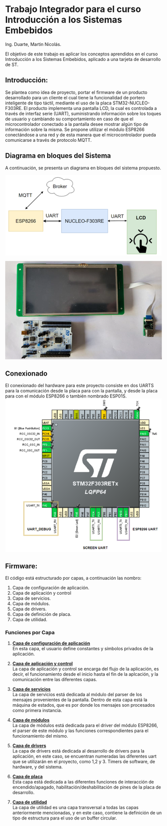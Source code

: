 # Trabajo Integrador para el curso Introducción a los Sistemas Embebidos

Ing. Duarte, Martin Nicolás.

El objetivo de este trabajo es aplicar los conceptos aprendidos en el curso Introducción a los Sistemas Embebidos, aplicado a una tarjeta de desarrollo de ST.

## Introducción:
   Se plantea como idea de proyecto, portar el firmware de un producto desarrollado para un cliente el cual tiene la funcionalidad de portero inteligente de tipo táctil, mediante el uso de la placa STM32-NUCLEO-F303RE.
   El producto implementa una pantalla LCD, la cual es controlada a través de interfaz serie (UART), suministrando información sobre los toques de usuario y cambiando su comportamiento en caso de que el microcontrolador conectado a la pantalla desee mostrar algún tipo de información sobre la misma.
   Se propone utilizar el módulo ESP8266 conectándose a una red y de esta manera que el microcontrolador pueda comunicarse a través de protocolo MQTT.

## Diagrama en bloques del Sistema
A continuación, se presenta un diagrama en bloques del sistema propuesto.

![alt text](https://github.com/MtinDuarte/InterfazHMI_DWIN/blob/master/Images/Block_Diagram.png)

![alt_text](https://github.com/MtinDuarte/InterfazHMI_DWIN/blob/master/Images/PlacayPantalla.png)

## Conexionado
 El conexionado del hardware para este proyecto consiste en dos UARTS para la comunicación desde la placa para con la pantalla, y desde la placa para con el módulo ESP8266 
 o también nombrado ESP01S. 
![alt_text](https://github.com/MtinDuarte/InterfazHMI_DWIN/blob/master/Images/UARTS.png)


## Firmware:
El código está estructurado por capas, a continuación las nombro:
1. Capa de configuración de aplicación.
2. Capa de aplicación y control
3. Capa de servicios.
4. Capa de módulos. 
5. Capa de drivers.
6. Capa de definición de placa.
7. Capa de utilidad. 


 ### Funciones por Capa
  
1. <ins> __Capa de configuración de aplicación__ </ins>   
    En esta capa, el usuario define constantes y símbolos privados de la aplicación.
  
2. <ins> __Capa de aplicación y control__ </ins>   
    La capa de aplicación y control se encarga del flujo de la aplicación, es decir, el funcionamiento desde el inicio hasta el fin de la aplcación, 
    y la comunicación entre las diferentes capas.
     
  
3. <ins>__Capa de servicios__ </ins>   
    La capa de servicios está dedicada al módulo del parser de los mensajes provenientes de la pantalla. Dentro de esta capa está la máquina de estados,
  que es por donde los mensajes son procesados como primera instancia.
    
4. <ins>__Capa de módulos__</ins>    
    La  capa de módulos está dedicada para el driver del módulo ESP8266, el parser de este módulo y las funciones correspondientes para el funcionamiento del mismo.

5. <ins>__Capa de drivers__</ins>    
    La capa de drivers está dedicada al desarrollo de drivers para la aplicación, en este caso, se encuentran numeradas las diferentes uart que se utilizarán en el proyecto,
    como 1,2 y 3. Timers de software, de hardware, y del sistema. 
  
6. <ins>__Capa de placa__</ins>   
    Esta capa está dedicada a las diferentes funciones de interacción de encendido/apagado, habilitación/deshabilitación de pines de la placa de desarrollo. 
  
7. <ins>__Capa de utilidad__</ins>    
    La capa de utilidad es una capa transversal a todas las capas anteriormente mencionadas, y en este caso, contiene la definición de un tipo de estructura para el uso
    de un buffer circular. 
    
